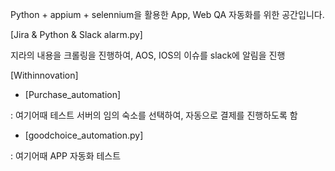 
Python + appium + selennium을 활용한 App, Web QA 자동화를 위한 공간입니다.

[Jira & Python & Slack alarm.py]

지라의 내용을 크롤링을 진행하여, AOS, IOS의 이슈를 slack에 알림을 진행

[Withinnovation]

 - [Purchase_automation]

  : 여기어때 테스트 서버의 임의 숙소를 선택하여, 자동으로 결제를 진행하도록 함
  
 - [goodchoice_automation.py]
  
  : 여기어때 APP 자동화 테스트

